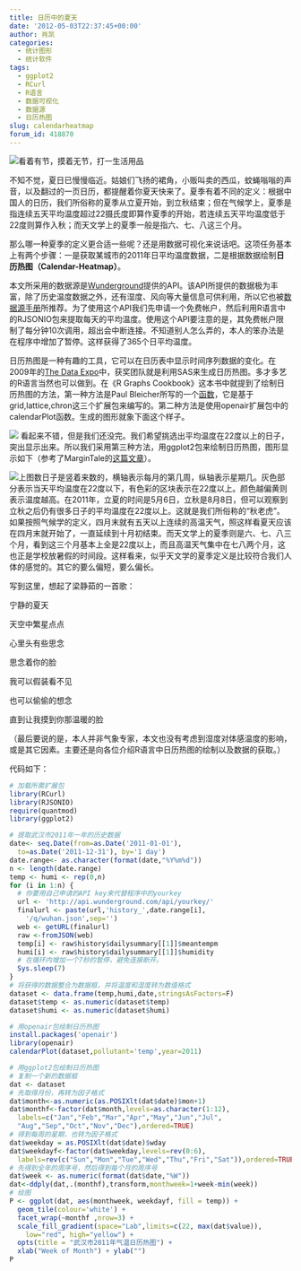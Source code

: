 ```yaml
---
title: 日历中的夏天
date: '2012-05-03T22:37:45+00:00'
author: 肖凯
categories:
  - 统计图形
  - 统计软件
tags:
  - ggplot2
  - RCurl
  - R语言
  - 数据可视化
  - 数据源
  - 日历热图
slug: calendarheatmap
forum_id: 418870
---
```


![看着有节，摸着无节，打一生活用品](https://uploads.cosx.org/2012/05/summer.jpg)

不知不觉，夏日已慢慢临近。姑娘们飞扬的裙角，小贩叫卖的西瓜，蚊蝇嗡嗡的声音，以及翻过的一页日历，都提醒着你夏天快来了。夏季有着不同的定义：根据中国人的日历，我们所俗称的夏季从立夏开始，到立秋结束；但在气候学上，夏季是指连续五天平均温度超过22摄氏度即算作夏季的开始，若连续五天平均温度低于22度则算作入秋；而天文学上的夏季一般是指六、七、八这三个月。

那么哪一种夏季的定义更合适一些呢？还是用数据可视化来说话吧。这项任务基本上有两个步骤：一是获取某城市的2011年日平均温度数据，二是根据数据绘制**日历热图（Calendar-Heatmap）**。<!--more-->

本文所采用的数据源是[Wunderground](http://www.wunderground.com/weather/api/d/documentation.html)提供的API。该API所提供的数据极为丰富，除了历史温度数据之外，还有湿度、风向等大量信息可供利用，所以它也被[数据源手册](http://xccds1977.blogspot.com/2012/04/30.html)所推荐。为了使用这个API我们先申请一个免费帐户，然后利用R语言中的RJSONIO包来提取每天的平均温度。使用这个API要注意的是，其免费帐户限制了每分钟10次调用，超出会中断连接。不知道别人怎么弄的，本人的笨办法是在程序中增加了暂停。这样获得了365个日平均温度。

日历热图是一种有趣的工具，它可以在日历表中显示时间序列数据的变化。在2009年的[The Data Expo](http://blog.revolutionanalytics.com/2009/09/analysis-of-airline-performance.html)中，获奖团队就是利用SAS来生成日历热图。多才多艺的R语言当然也可以做到。在《R Graphs Cookbook》这本书中就提到了绘制日历热图的方法，第一种方法是Paul Bleicher所写的一个[函数](http://blog.revolution-computing.com/downloads/calendarHeat.R)，它是基于grid,lattice,chron这三个扩展包来编写的。第二种方法是使用openair扩展包中的calendarPlot函数。生成的图形就象下面这个样子。
  
![](https://uploads.cosx.org/2012/05/calendarheadmap1.jpeg) 看起来不错，但是我们还没完。我们希望挑选出平均温度在22度以上的日子，突出显示出来。所以我们采用第三种方法，用ggplot2包来绘制日历热图，图形显示如下（参考了MarginTale的[这篇文章](http://margintale.blogspot.com/2012/04/ggplot2-time-series-heatmaps.html)）。
  
![](https://uploads.cosx.org/2012/05/calendarheadmap2.jpeg)上图数日子是竖着来数的，横轴表示每月的第几周，纵轴表示星期几。灰色部分表示当天平均温度在22度以下，有色彩的区块表示在22度以上。颜色越偏黄则表示温度越高。在2011年，立夏的时间是5月6日，立秋是8月8日，但可以观察到立秋之后仍有很多日子的平均温度在22度以上。这就是我们所俗称的“秋老虎”。如果按照气候学的定义，四月末就有五天以上连续的高温天气，照这样看夏天应该在四月末就开始了，一直延续到十月初结束。而天文学上的夏季则是六、七、八三个月，看到这三个月基本上全是22度以上，而且高温天气集中在七八两个月，这也正是学校放暑假的时间段。这样看来，似乎天文学的夏季定义是比较符合我们人体的感觉的。其它的要么偏短，要么偏长。

写到这里，想起了梁静茹的一首歌：

宁静的夏天
  
天空中繁星点点
  
心里头有些思念
  
思念着你的脸
  
我可以假装看不见
  
也可以偷偷的想念
  
直到让我摸到你那温暖的脸

（最后要说的是，本人并非气象专家，本文也没有考虑到湿度对体感温度的影响，或是其它因素。主要还是向各位介绍R语言中日历热图的绘制以及数据的获取。）
  
代码如下：


```r
# 加载所需扩展包
library(RCurl)
library(RJSONIO)
require(quantmod)
library(ggplot2)

# 提取武汉市2011年一年的历史数据
date<- seq.Date(from=as.Date('2011-01-01'),
  to=as.Date('2011-12-31'), by='1 day')
date.range<- as.character(format(date,"%Y%m%d"))
n <- length(date.range)
temp <- humi <- rep(0,n)
for (i in 1:n) {
  # 你要用自己申请的API key来代替程序中的yourkey
  url <- 'http://api.wunderground.com/api/yourkey/'
  finalurl <- paste(url,'history_',date.range[i],
    '/q/wuhan.json',sep='')
  web <- getURL(finalurl)
  raw <-fromJSON(web)
  temp[i] <- raw$history$dailysummary[[1]]$meantempm
  humi[i] <- raw$history$dailysummary[[1]]$humidity
  # 在循环内增加一个7秒的暂停，避免连接断开。
  Sys.sleep(7)
}
# 将获得的数据整合为数据框，并将温度和湿度转为数值格式
dataset <- data.frame(temp,humi,date,stringsAsFactors=F)
dataset$temp <- as.numeric(dataset$temp)
dataset$humi <- as.numeric(dataset$humi)

# 用openair包绘制日历热图
install.packages('openair')
library(openair)
calendarPlot(dataset,pollutant='temp',year=2011)

# 用ggplot2包绘制日历热图
# 复制一个新的数据框
dat <- dataset
# 先取得月份，再转为因子格式
dat$month<-as.numeric(as.POSIXlt(dat$date)$mon+1)
dat$monthf<-factor(dat$month,levels=as.character(1:12),
  labels=c("Jan","Feb","Mar","Apr","May","Jun","Jul",
  "Aug","Sep","Oct","Nov","Dec"),ordered=TRUE)
# 得到每周的星期，也转为因子格式
dat$weekday = as.POSIXlt(dat$date)$wday
dat$weekdayf<-factor(dat$weekday,levels=rev(0:6),
  labels=rev(c("Sun","Mon","Tue","Wed","Thu","Fri","Sat")),ordered=TRUE)
# 先得到全年的周序号，然后得到每个月的周序号
dat$week <- as.numeric(format(dat$date,"%W"))
dat<-ddply(dat,.(monthf),transform,monthweek=1+week-min(week))
# 绘图
P <- ggplot(dat, aes(monthweek, weekdayf, fill = temp)) +
  geom_tile(colour='white') +
  facet_wrap(~monthf ,nrow=3) +
  scale_fill_gradient(space="Lab",limits=c(22, max(dat$value)),
    low="red", high="yellow") +
  opts(title = "武汉市2011年气温日历热图") +
  xlab("Week of Month") + ylab("")
P
```
